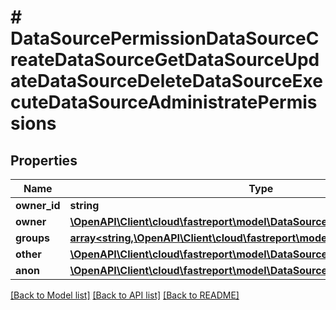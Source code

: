# # DataSourcePermissionDataSourceCreateDataSourceGetDataSourceUpdateDataSourceDeleteDataSourceExecuteDataSourceAdministratePermissions

## Properties

Name | Type | Description | Notes
------------ | ------------- | ------------- | -------------
**owner_id** | **string** |  | [optional]
**owner** | [**\OpenAPI\Client\cloud\fastreport\model\DataSourcePermission**](DataSourcePermission.md) |  | [optional]
**groups** | [**array<string,\OpenAPI\Client\cloud\fastreport\model\DataSourcePermission>**](DataSourcePermission.md) |  | [optional]
**other** | [**\OpenAPI\Client\cloud\fastreport\model\DataSourcePermission**](DataSourcePermission.md) |  | [optional]
**anon** | [**\OpenAPI\Client\cloud\fastreport\model\DataSourcePermission**](DataSourcePermission.md) |  | [optional]

[[Back to Model list]](../../README.md#models) [[Back to API list]](../../README.md#endpoints) [[Back to README]](../../README.md)
